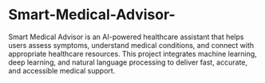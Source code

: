# Smart-Medical-Advisor-
Smart Medical Advisor is an AI-powered healthcare assistant that helps users assess symptoms, understand medical conditions, and connect with appropriate healthcare resources. This project integrates machine learning, deep learning, and natural language processing to deliver fast, accurate, and accessible medical support. 
